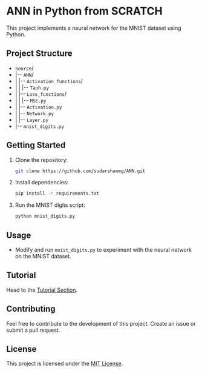 # ANN in Python from SCRATCH

This project implements a neural network for the MNIST dataset using Python.

## Project Structure

- `Source`/
- |-- `ANN`/
- | |-- `Activation_functions`/
- | | |-- `Tanh.py`
- | |-- `Loss_functions`/
- | | |-- `MSE.py`
- | |-- `Activation.py`
- | |-- `Network.py`
- | |-- `Layer.py`
- |-- `mnist_digits.py`

## Getting Started

1. Clone the repository:

   ```bash
   git clone https://github.com/sudarshanmg/ANN.git
   ```

2. Install dependencies:

   ```bash
   pip install -r requirements.txt
   ```

3. Run the MNIST digits script:

   ```bash
   python mnist_digits.py
   ```

## Usage

- Modify and run `mnist_digits.py` to experiment with the neural network on the MNIST dataset.

## Tutorial

Head to the [Tutorial Section](TUTORIAL.md).

## Contributing

Feel free to contribute to the development of this project. Create an issue or submit a pull request.

## License

This project is licensed under the [MIT License](LICENSE).
